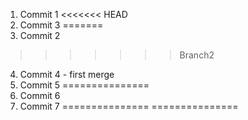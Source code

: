 1. Commit 1
<<<<<<< HEAD
3. Commit 3
=======
2. Commit 2
>>>>>>> Branch2
4. Commit 4 - first merge
5. Commit 5
===============
6. Commit 6
7. Commit 7
===============
===============

